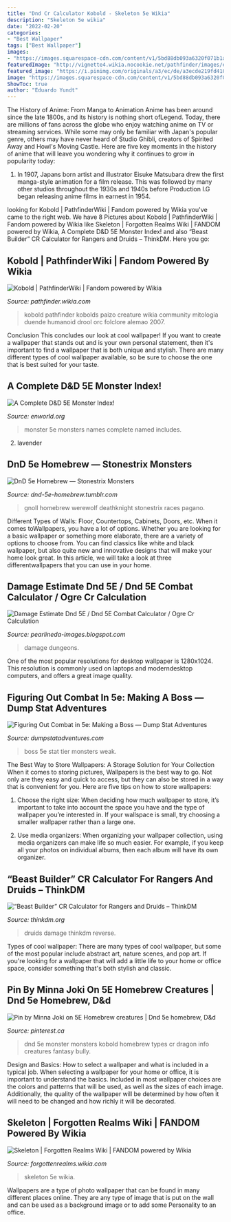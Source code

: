 ```yaml
---
title: "Dnd Cr Calculator Kobold - Skeleton 5e Wikia"
description: "Skeleton 5e wikia"
date: "2022-02-20"
categories:
- "Best Wallpaper"
tags: ["Best Wallpaper"]
images:
- "https://images.squarespace-cdn.com/content/v1/5bd88db093a6320f071b1a50/1552268492968-JPU5FUFQSGMFCX8H3WH8/ke17ZwdGBToddI8pDm48kHI_ypocm1cNRx5yRvVkRpx7gQa3H78H3Y0txjaiv_0fDoOvxcdMmMKkDsyUqMSsMWxHk725yiiHCCLfrh8O1z5QHyNOqBUUEtDDsRWrJLTmzUsryC7riGV7bTeYhg5SejMov0T00TVhWKdsK9kkW4e5gT74hPQ6GMISVi2nt0J-/Tier2BossGoblin.jpg"
featuredImage: "http://vignette4.wikia.nocookie.net/pathfinder/images/e/ec/Kobold.jpg/revision/latest?cb=20080616042958"
featured_image: "https://i.pinimg.com/originals/a3/ec/de/a3ecde219fd410f325fe9c91180f669a.png"
image: "https://images.squarespace-cdn.com/content/v1/5bd88db093a6320f071b1a50/1552268492968-JPU5FUFQSGMFCX8H3WH8/ke17ZwdGBToddI8pDm48kHI_ypocm1cNRx5yRvVkRpx7gQa3H78H3Y0txjaiv_0fDoOvxcdMmMKkDsyUqMSsMWxHk725yiiHCCLfrh8O1z5QHyNOqBUUEtDDsRWrJLTmzUsryC7riGV7bTeYhg5SejMov0T00TVhWKdsK9kkW4e5gT74hPQ6GMISVi2nt0J-/Tier2BossGoblin.jpg"
ShowToc: true
author: "Eduardo Yundt"
---
```



The History of Anime: From Manga to Animation
Anime has been around since the late 1800s, and its history is nothing short ofLegend. Today, there are millions of fans across the globe who enjoy watching anime on TV or streaming services. While some may only be familiar with Japan's popular genre, others may have never heard of Studio Ghibli, creators of Spirited Away and Howl's Moving Castle. Here are five key moments in the history of anime that will leave you wondering why it continues to grow in popularity today:
1) In 1907, Japans born artist and illustrator Eisuke Matsubara drew the first manga-style animation for a film release. This was followed by many other studios throughout the 1930s and 1940s before Production I.G began releasing anime films in earnest in 1954.

	

		
looking for Kobold | PathfinderWiki | Fandom powered by Wikia you've came to the right web. We have 8 Pictures about Kobold | PathfinderWiki | Fandom powered by Wikia like Skeleton | Forgotten Realms Wiki | FANDOM powered by Wikia, A Complete D&amp;D 5E Monster Index! and also “Beast Builder” CR Calculator for Rangers and Druids – ThinkDM. Here you go:
		
    
## Kobold | PathfinderWiki | Fandom Powered By Wikia

<img loading=lazy src="http://vignette4.wikia.nocookie.net/pathfinder/images/e/ec/Kobold.jpg/revision/latest?cb=20080616042958" onerror="this.onerror=null;this.src='https://tse2.mm.bing.net/th?id=OIP.qnwPmDwIXDKnpdvpRnSlKQAAAA&amp;pid=15.1';" alt="Kobold | PathfinderWiki | Fandom powered by Wikia">

_Source: pathfinder.wikia.com_

>kobold pathfinder kobolds paizo creature wikia community mitologia duende humanoid drool orc folclore alemao 2007. 

	

Conclusion
This concludes our look at cool wallpaper! If you want to create a wallpaper that stands out and is your own personal statement, then it's important to find a wallpaper that is both unique and stylish. There are many different types of cool wallpaper available, so be sure to choose the one that is best suited for your taste.

    
## A Complete D&amp;D 5E Monster Index!

<img loading=lazy src="http://www.enworld.org/forum/attachment.php?attachmentid=77498&amp;d=1476552452" onerror="this.onerror=null;this.src='https://tse2.mm.bing.net/th?id=OIP.wZSRkn_3jrK8pdNDEQwaMwHaJF&amp;pid=15.1';" alt="A Complete D&amp;D 5E Monster Index!">

_Source: enworld.org_

>monster 5e monsters names complete named includes. 

	

2. lavender 

    
## DnD 5e Homebrew — Stonestrix Monsters

<img loading=lazy src="https://68.media.tumblr.com/d515bfc2436f6730d913747ae09a9114/tumblr_o2huqaOHhV1ukgbqco4_1280.jpg" onerror="this.onerror=null;this.src='https://tse3.mm.bing.net/th?id=OIP.GZHG5OB6fjR2rqBZeJB_JQHaGS&amp;pid=15.1';" alt="DnD 5e Homebrew — Stonestrix Monsters">

_Source: dnd-5e-homebrew.tumblr.com_

>gnoll homebrew werewolf deathknight stonestrix races pagano. 

	

Different Types of Walls: Floor, Countertops, Cabinets, Doors, etc.
When it comes toWallpapers, you have a lot of options. Whether you are looking for a basic wallpaper or something more elaborate, there are a variety of options to choose from. You can find classics like white and black wallpaper, but also quite new and innovative designs that will make your home look great. In this article, we will take a look at three differentwallpapers that you can use in your home.

    
## Damage Estimate Dnd 5E / Dnd 5E Combat Calculator / Ogre Cr Calculation

<img loading=lazy src="https://i.pinimg.com/originals/c1/39/ab/c139ab132feb10988adbfffe193b7e29.jpg" onerror="this.onerror=null;this.src='https://tse4.mm.bing.net/th?id=OIP.h78U2x-kHd7Trgv6RobrxQHaHa&amp;pid=15.1';" alt="Damage Estimate Dnd 5E / Dnd 5E Combat Calculator / Ogre Cr Calculation">

_Source: pearlineda-images.blogspot.com_

>damage dungeons. 

	

One of the most popular resolutions for desktop wallpaper is 1280x1024. This resolution is commonly used on laptops and moderndesktop computers, and offers a great image quality.

    
## Figuring Out Combat In 5e: Making A Boss — Dump Stat Adventures

<img loading=lazy src="https://images.squarespace-cdn.com/content/v1/5bd88db093a6320f071b1a50/1552268492968-JPU5FUFQSGMFCX8H3WH8/ke17ZwdGBToddI8pDm48kHI_ypocm1cNRx5yRvVkRpx7gQa3H78H3Y0txjaiv_0fDoOvxcdMmMKkDsyUqMSsMWxHk725yiiHCCLfrh8O1z5QHyNOqBUUEtDDsRWrJLTmzUsryC7riGV7bTeYhg5SejMov0T00TVhWKdsK9kkW4e5gT74hPQ6GMISVi2nt0J-/Tier2BossGoblin.jpg" onerror="this.onerror=null;this.src='https://tse4.mm.bing.net/th?id=OIP.SradgYCXllojQj9IXzS33QHaM7&amp;pid=15.1';" alt="Figuring Out Combat in 5e: Making a Boss — Dump Stat Adventures">

_Source: dumpstatadventures.com_

>boss 5e stat tier monsters weak. 

	

The Best Way to Store Wallpapers: A Storage Solution for Your Collection
When it comes to storing pictures, Wallpapers is the best way to go. Not only are they easy and quick to access, but they can also be stored in a way that is convenient for you. Here are five tips on how to store wallpapers:
1) Choose the right size: When deciding how much wallpaper to store, it’s important to take into account the space you have and the type of wallpaper you’re interested in. If your wallspace is small, try choosing a smaller wallpaper rather than a large one.

2) Use media organizers: When organizing your wallpaper collection, using media organizers can make life so much easier. For example, if you keep all your photos on individual albums, then each album will have its own organizer.

    
## “Beast Builder” CR Calculator For Rangers And Druids – ThinkDM

<img loading=lazy src="https://thinkdm.files.wordpress.com/2018/03/beast-stats.png" onerror="this.onerror=null;this.src='https://tse4.mm.bing.net/th?id=OIP.Y90hZlu2_VVxhPY5kfrzrwHaC1&amp;pid=15.1';" alt="“Beast Builder” CR Calculator for Rangers and Druids – ThinkDM">

_Source: thinkdm.org_

>druids damage thinkdm reverse. 

	

Types of cool wallpaper:
There are many types of cool wallpaper, but some of the most popular include abstract art, nature scenes, and pop art. If you're looking for a wallpaper that will add a little life to your home or office space, consider something that's both stylish and classic.

    
## Pin By Minna Joki On 5E Homebrew Creatures | Dnd 5e Homebrew, D&amp;d

<img loading=lazy src="https://i.pinimg.com/originals/a3/ec/de/a3ecde219fd410f325fe9c91180f669a.png" onerror="this.onerror=null;this.src='https://tse2.mm.bing.net/th?id=OIP.wXYBEAIWRzUbMqOVMJ_DLAHaNJ&amp;pid=15.1';" alt="Pin by Minna Joki on 5E Homebrew creatures | Dnd 5e homebrew, D&amp;d">

_Source: pinterest.ca_

>dnd 5e monster monsters kobold homebrew types cr dragon info creatures fantasy bully. 

	

Design and Basics: How to select a wallpaper and what is included in a typical job.
When selecting a wallpaper for your home or office, it is important to understand the basics. Included in most wallpaper choices are the colors and patterns that will be used, as well as the sizes of each image. Additionally, the quality of the wallpaper will be determined by how often it will need to be changed and how richly it will be decorated.

    
## Skeleton | Forgotten Realms Wiki | FANDOM Powered By Wikia

<img loading=lazy src="https://vignette.wikia.nocookie.net/forgottenrealms/images/8/80/Skeleton-5e.jpg/revision/latest?cb=20161121023209" onerror="this.onerror=null;this.src='https://tse4.mm.bing.net/th?id=OIP.LkvfhlIbQ3mz_-pOBfh4bgHaJl&amp;pid=15.1';" alt="Skeleton | Forgotten Realms Wiki | FANDOM powered by Wikia">

_Source: forgottenrealms.wikia.com_

>skeleton 5e wikia. 

	



Wallpapers are a type of photo wallpaper that can be found in many different places online. They are any type of image that is put on the wall and can be used as a background image or to add some Personality to an office.

